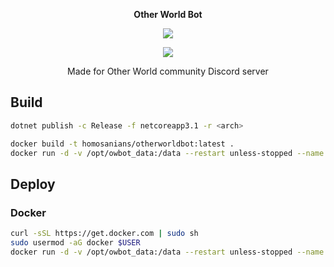 <p align="center"><b>Other World Bot</b></p>

<p align="center"><img src="https://cdn.discordapp.com/avatars/733404944635527208/be9c8683a0171bd111808b0159e3c360.png?size=128"></img></p>

<p align="center"><img src="https://app.codacy.com/project/badge/Grade/37156bf972d3435baae36087497d1bb5"></img></p>

<p align="center">Made for Other World community Discord server</p>

## Build

```bash
dotnet publish -c Release -f netcoreapp3.1 -r <arch>
```

```bash
docker build -t homosanians/otherworldbot:latest .
docker run -d -v /opt/owbot_data:/data --restart unless-stopped --name owbot homosanians/otherworldbot:latest
```

## Deploy

### Docker

```bash
curl -sSL https://get.docker.com | sudo sh
sudo usermod -aG docker $USER
docker run -d -v /opt/owbot_data:/data --restart unless-stopped --name owbot homosanians/otherworldbot:latest
```
